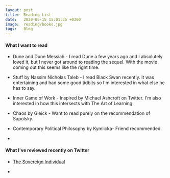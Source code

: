 ```yaml
---
layout: post
title:  Reading List
date:   2020-05-15 15:01:35 +0300
image:  reading/books.jpg
tags:   Blog
---
```


#### What I want to read

* Dune and Dune Messiah - I read Dune a few years ago and I absolutely loved it, but I never got around to reading the sequel. With the movie coming out this seems like the right time.

* Stuff by Nassim Nicholas Taleb - I read Black Swan recently. It was entertaining and had some good tidbits so I'm interested in what else he has to say.

* Inner Game of Work - Inspired by Michael Ashcroft on Twitter. I'm also interested in how this intersects with The Art of Learning.

* Chaos by Gleick - Want to read purely on the recommendation of Sapolsky.

* Contemporary Political Philosophy by Kymlicka- Friend recommended.

* 

#### What I've reviewed recently on Twitter

* [The Sovereign Individual](https://twitter.com/FredRKozlowski/status/1291734944633495553?s=20)

*
